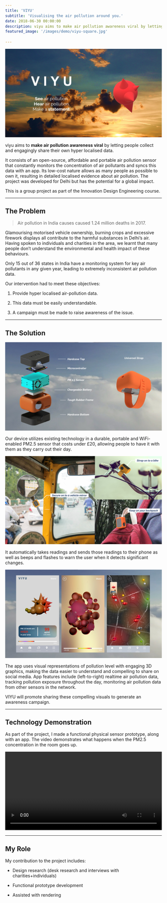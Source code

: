 ```yaml
---
title: 'VIYU'
subtitle: 'Visualising the air pollution around you.'
date: 2018-06-30 00:00:00
description: viyu aims to make air pollution awareness viral by letting people collect and engagingly share their own hyper localised data.
featured_image: '/images/demo/viyu-square.jpg'

---
```


![](\images\viyu\header.jpg)

viyu aims to **make air pollution awareness viral** by letting people collect and engagingly share their own hyper localised data.

It consists of an open-source, affordable and portable air pollution sensor that constantly monitors the concentration of air pollutants and syncs this data with an app. Its low-cost nature allows as many people as possible to own it, resulting in detailed localised evidence about air pollution. The project was developed for Delhi but has the potential for a global impact.

This is a group project as part of the Innovation Design Engineering course. 

---

## The Problem

> Air pollution in India causes caused 1.24 million deaths in 2017. 

Glamourising motorised vehicle ownership, burning crops and excessive firework displays all contribute to the harmful substances in Delhi’s air. Having spoken to individuals and charities in the area, we learnt that many people don’t understand the environmental and health impact of these behaviours.

Only 15 out of 36 states in India have a monitoring system for key air pollutants in any given year, leading to extremely inconsistent air pollution data.

Our intervention had to meet these objectives:

1. Provide hyper localised air-pollution data.

2. This data must be easily understandable.

3. A campaign must be made to raise awareness of the issue.

---

## The Solution

![](/images/viyu/exploded.jpg)

Our device utilizes existing technology in a durable, portable and WiFi-enabled PM2.5 sensor that costs under £20, allowing people to have it with them as they carry out their day.

![](/images/viyu/applications.jpg)

It automatically takes readings and sends those readings to their phone as well as beeps and flashes to warn the user when it detects significant changes.

![](/images/viyu/app.jpg)

The app uses visual representations of pollution level with engaging 3D graphics, making the data easier to understand and compelling to share on social media. App features include (left-to-right) realtime air pollution data, tracking pollution exposure throughout the day, monitoring air pollution data from other sensors in the network.

VIYU will promote sharing these compelling visuals to generate an awareness campaign.

---

## Technology Demonstration

As part of the project, I made a functional physical sensor prototype, along with an app. The video demonstrates what happens when the PM2.5 concentration in the room goes up. 

<div>
<video autoplay="autoplay" loop="loop" controls="true" width="100%" mute="true" playsinline="true" >
  <source src="/images/viyu/prototype.mp4" type="video/mp4">
</video>
</div>

---

## My Role

My contribution to the project includes:

* Design research (desk research and interviews with charities+individuals)

* Functional prototype development

* Assisted with rendering 